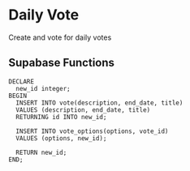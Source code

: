 # Daily Vote

Create and vote for daily votes

## Supabase Functions

```
DECLARE
  new_id integer;
BEGIN
  INSERT INTO vote(description, end_date, title)
  VALUES (description, end_date, title)
  RETURNING id INTO new_id;

  INSERT INTO vote_options(options, vote_id)
  VALUES (options, new_id);

  RETURN new_id;
END;
```
